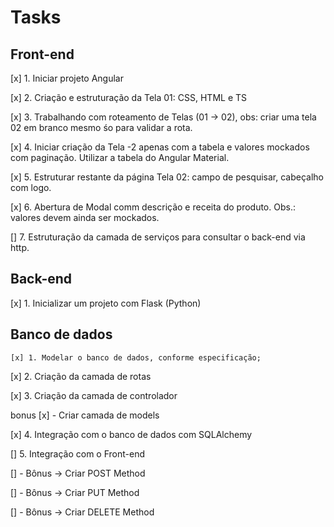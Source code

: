 # Tasks

## Front-end

  [x] 1. Iniciar projeto Angular

  [x] 2. Criação e estruturação da Tela 01: CSS, HTML e TS

  [x] 3. Trabalhando com roteamento de Telas (01 -> 02), obs: 
  criar uma tela 02 em branco mesmo śo para validar a rota.

  [x] 4. Iniciar criação da Tela -2 apenas com a tabela e valores mockados com paginação. Utilizar a tabela do Angular Material.

  [x] 5. Estruturar restante da página Tela 02: campo de pesquisar, cabeçalho com logo. 

  [x] 6. Abertura de Modal comm descrição e receita do produto. Obs.: valores devem ainda ser mockados.

  [] 7. Estruturação da camada de serviços para consultar o back-end via http.


## Back-end

  [x] 1. Inicializar um projeto com Flask (Python)

  ## Banco de dados

    [x] 1. Modelar o banco de dados, conforme especificação;
  
  [x] 2. Criação da camada de rotas

  [x] 3. Criação da camada de controlador

  bonus [x] - Criar camada de models

  [x] 4. Integração com o banco de dados com SQLAlchemy


  [] 5. Integração com o Front-end

  [] - Bônus -> Criar POST Method

  [] - Bônus -> Criar PUT Method

  [] - Bônus -> Criar DELETE Method




